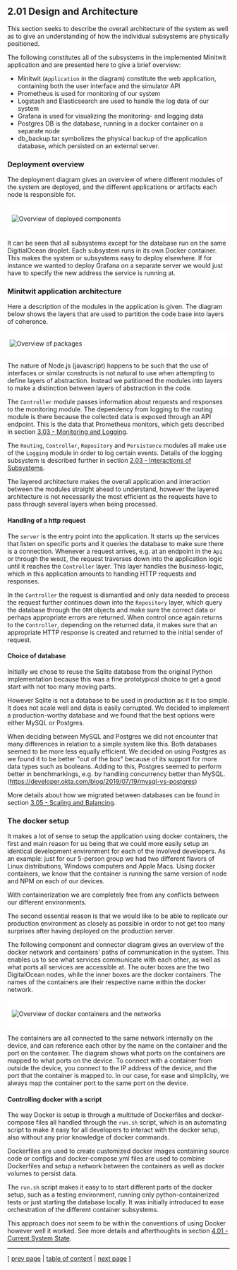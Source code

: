 ## 2.01 Design and Architecture
This section seeks to describe the overall architecture of the system as well as to give an understanding of how the individual subsystems are physically positioned.

The following constitutes all of the subsystems in the implemented Minitwit application and are presented here to give a brief overview:

- Minitwit (`Application` in the diagram) constitute the web application, containing both the user interface and the simulator API
- Prometheus is used for monitoring of our system
- Logstash and Elasticsearch are used to handle the log data of our system
- Grafana is used for visualizing the monitoring- and logging data
- Postgres DB is the database, running in a docker container on a separate node
- db_backup.tar symbolizes the physical backup of the application database, which persisted on an external server.

### Deployment overview
The deployment diagram gives an overview of where different modules of the system are deployed, and the different applications or artifacts each node is responsible for.

<div style="background-color:white;border:10px solid white">

![Overview of deployed components](../images/ch2-component-deployment-overview.png)
</div>

It can be seen that all subsystems except for the database run on the same DigitialOcean droplet. Each subsystem runs in its own Docker container. This makes the system or subsystems easy to deploy elsewhere. If for instance we wanted to deploy Grafana on a separate server we would just have to specify the new address the service is running at.

### Minitwit application architecture
Here a description of the modules in the application is given. The diagram below shows the layers that are used to partition the code base into layers of coherence.

<div style="background-color:white;border:5px solid white">

![Overview of packages](../images/ch2_packet_overview.png)
</div>

The nature of Node.js (javascript) happens to be such that the use of interfaces or similar constructs is not natural to use when attempting to define layers of abstraction. Instead we patitioned the modules into layers to make a distinction between layers of abstraction in the code. 

The `Controller` module passes information about requests and responses to the monitoring module. The dependency from logging to the routing module is there because the collected data is exposed through an API endpoint. This is the data that Prometheus monitors, which gets described in
section [3.03 - Monitoring and Logging](../chapters/303_monitoring_and_logging.md).

The `Routing`, `Controller`, `Repository` and `Persistence` modules all make use of the `Logging` module in order to log certain events. Details of the logging subsystem is described further in section [2.03 - Interactions of Subsystems](../chapters/203_interactions_of_subsystems.md).

The layered architecture makes the overall application and interaction between the modules straight ahead to understand, however the layered architecture is not necessarily the most efficient as the requests have to pass through several layers when being processed.

#### Handling of a http request
The `server` is the entry point into the application. It starts up the services that listen on specific ports and it queries the database to make sure there is a connection. Whenever a request arrives, e.g. at an endpoint in the `Api` or through the `WebUI`, the request traverses down into the application logic until it reaches the `Controller` layer. This layer handles the business-logic, which in this application amounts to handling HTTP requests and responses.

In the `Controller` the request is dismantled and only data needed to process the request further continues down into the `Repository` layer, which query the database through the `ORM` objects and make sure the correct data or perhaps appropriate errors are returned. When control once again returns to the `Controller`, depending on the returned data, it makes sure that an appropriate HTTP response is created and returned to the initial sender of request.

#### Choice of database
Initially we chose to reuse the Sqlite database from the original Python implementation because this was a fine prototypical choice to get a good start with not too many moving parts. 

However Sqlite is not a database to be used in production as it is too simple. It does not scale well and data is easily corrupted. 
We decided to implement a production-worthy database and we found that the best options were either MySQL or Postgres.

When deciding between MySQL and Postgres we did not encounter that many differences in relation to a simple system like this. Both databases seemed to be more less equally efficient. We decided on using Postgres as we found it to be better "out of the box" because of its support for more data types such as booleans. Adding to this, Postgres seemed to perform better in benchmarkings, e.g. by handling concurrency better than MySQL.
(https://developer.okta.com/blog/2019/07/19/mysql-vs-postgres)
 
More details about how we migrated between databases can be found in section [3.05 - Scaling and Balancing](../chapters/305_scaling_and_load_balancing.md).

### The docker setup
It makes a lot of sense to setup the application using docker containers, the first and main reason for us being that we could more easily setup an identical development environment for each of the involved developers. As an example: just for our 5-person group we had two different flavors of Linux distributions, Windows computers and Apple Macs. Using docker containers, we know that the container is running the same version of node and NPM on each of our devices. 

With containerization we are completely free from any conflicts between our different environments.  

The second essential reason is that we would like to be able to replicate our production environment as closely as possible in order to not get too many surprises after having deployed on the production server.

The following component and connector diagram gives an overview of the docker network and containers' paths of communication in the system. This enables us to see what services communicate with each other, as well as what ports all services are accessible at. The outer boxes are the two DigitalOcean nodes, while the inner boxes are the docker containers. The names of the containers are their respective name within the docker network. 

<div style="background-color:white;border:10px solid white">

![Overview of docker containers and the networks](../images/ch2-docker_network.png)
</div>

The containers are all connected to the same network internally on the device, and can reference each other by the name on the container and the port on the container. The diagram shows what ports on the containers are mapped to what ports on the device. To connect with a container from outside the device, you connect to the IP address of the device, and the port that the container is mapped to. In our case, for ease and simplicity, we always map the container port to the same port on the device.

#### Controlling docker with a script
The way Docker is setup is through a multitude of Dockerfiles and docker-compose files all handled through the `run.sh` script, which is an automating script to make it easy for all developers to interact with the docker setup, also without any prior knowledge of docker commands. 

Dockerfiles are used to create customized docker images containing source code or configs and docker-compose.yml files are used to combine Dockerfiles and setup a network between the containers as well as docker volumes to persist data.

The `run.sh` script makes it easy to to start different parts of the docker setup, such as a testing environment, running only python-containerized tests or just starting the database locally. It was initially introduced to ease orchestration of the different container subsystems.


<!-- // TODO: Make sure that this has been commented in 401 as technical debt! -->
This approach does not seem to be within the conventions of using Docker however well it worked. See more details and afterthoughts in
section [4.01 - Current System State](../chapters/401_current_system_state.md).

---
[ [prev page](../chapters/200_systems_perspective.md) | [table of content](../table_of_content.md) | [next page](../chapters/202_dependencies.md) ]
